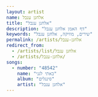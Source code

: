 ```yaml
---
layout: artist
name: אלחנן ענבל
title: "אלחנן ענבל"
description: "דף האמן אלחנן ענבל"
keywords: "שירים, מוזיקה, אלחנן ענבל"
permalink: /artists/אלחנן-ענבל
redirect_from:
  - /artists/list/אלחנן ענבל
  - /artists/אלחנן-ענבל/
songs:
  - number: "48542"
    name: "באתי לגני"
    album: "סינגלים"
    artist: "אלחנן ענבל"
---
```

